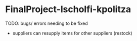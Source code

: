 # FinalProject-lscholfi-kpolitza


TODO: bugs/ errors needing to be fixed
- suppliers can resupply items for other suppliers (restock)